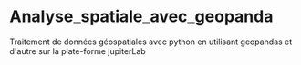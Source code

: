 # Analyse_spatiale_avec_geopanda
Traitement de données géospatiales avec python en utilisant geopandas et d'autre sur la plate-forme jupiterLab
